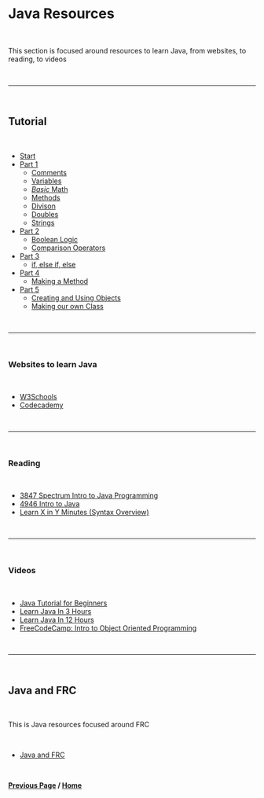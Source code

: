# Java Resources

<br>

This section is focused around resources to learn Java, from websites, to reading, to videos

<br>

***

<br>

## Tutorial 

<br>

- [Start](./start/index.md)
- [Part 1](./partOne/index.md)
  - [Comments](./partOne/comments.md)
  - [Variables](./partOne/variables.md)
  - [*Basic* Math](./partOne/basicMath.md)
  - [Methods](./partOne/methods.md) 
  - [Divison](./partOne/divison.md)
  - [Doubles](./partOne/doubles.md)
  - [Strings](./partOne/strings.md)
- [Part 2](./partTwo/index.md)
  - [Boolean Logic](./partTwo/booleanLogic.md)
  - [Comparison Operators](./partTwo/comparisonOperators.md)
- [Part 3](./partThree/index.md)
  - [if, else if, else](./partThree/if.md)
- [Part 4](./partFour/index.md)
  - [Making a Method](./partFour/makingAMethod.md)
- [Part 5](./partFive/index.md)
  - [Creating and Using Objects]()
  - [Making our own Class]() 

<br>

***

<br>

### Websites to learn Java

<br>

- [W3Schools](https://www.w3schools.com/java/)
- [Codecademy](https://www.codecademy.com/learn/learn-java)

<br>

***

<br>

### Reading

<br>

- [3847 Spectrum Intro to Java Programming](https://docs.google.com/presentation/d/1MxjAYEkdW9MVuQUSKM9xFdQ3vQl-1MXcdd2jdfOI_KY/edit?usp=sharing)
- [4946 Intro to Java](https://drive.google.com/file/d/1t27lMdlTeeCrOaorByj7n-3Fu4tQJktJ/view)
- [Learn X in Y Minutes (Syntax Overview)](https://learnxinyminutes.com/docs/java/)

<br>

***

<br>

### Videos

<br>

- [Java Tutorial for Beginners](https://www.youtube.com/watch?v=eIrMbAQSU34)
- [Learn Java In 3 Hours](https://www.youtube.com/watch?v=_73sZ-BUZXI)
- [Learn Java In 12 Hours](https://youtu.be/xk4_1vDrzzo)
- [FreeCodeCamp: Intro to Object Oriented Programming](https://www.youtube.com/watch?v=SiBw7os-_zI)

<br>

***

<br>

## Java and FRC

<br>

This is Java resources focused around FRC

<br>

- [Java and FRC](./frcJava.md)

<br>

**[Previous Page](https://docs.lynkrobotics.org/) / [Home](https://docs.lynkrobotics.org/)**

<br>



